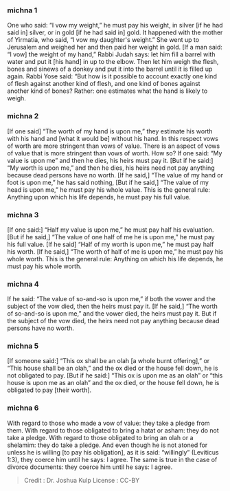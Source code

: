 
### michna 1
One who said: “I vow my weight,” he must pay his weight, in silver [if he had said in] silver, or in gold [if he had said in] gold. It happened with the mother of Yirmatia, who said, “I vow my daughter's weight.” She went up to Jerusalem and weighed her and then paid her weight in gold. [If a man said: “I vow] the weight of my hand,” Rabbi Judah says: let him fill a barrel with water and put it [his hand] in up to the elbow. Then let him weigh the flesh, bones and sinews of a donkey and put it into the barrel until it is filled up again. Rabbi Yose said: “But how is it possible to account exactly one kind of flesh against another kind of flesh, and one kind of bones against another kind of bones? Rather: one estimates what the hand is likely to weigh.

### michna 2
[If one said] “The worth of my hand is upon me,” they estimate his worth with his hand and [what it would be] without his hand. In this respect vows of worth are more stringent than vows of value. There is an aspect of vows of value that is more stringent than vows of worth. How so? If one said: “My value is upon me” and then he dies, his heirs must pay it. [But if he said:] “My worth is upon me,” and then he dies, his heirs need not pay anything because dead persons have no worth. [If he said,] “The value of my hand or foot is upon me,” he has said nothing, [But if he said,] “The value of my head is upon me,” he must pay his whole value. This is the general rule: Anything upon which his life depends, he must pay his full value.

### michna 3
[If one said:] “Half my value is upon me,” he must pay half his evaluation. [But if he said,] “The value of one half of me he is upon me,” he must pay his full value. [If he said] “Half of my worth is upon me,” he must pay half his worth. [If he said,] “The worth of half of me is upon me,” he must pay his whole worth. This is the general rule: Anything on which his life depends, he must pay his whole worth.

### michna 4
If he said: “The value of so-and-so is upon me,” if both the vower and the subject of the vow died, then the heirs must pay it. [If he said,] “The worth of so-and-so is upon me,” and the vower died, the heirs must pay it. But if the subject of the vow died, the heirs need not pay anything because dead persons have no worth.

### michna 5
[If someone said:] “This ox shall be an olah [a whole burnt offering],” or “This house shall be an olah,” and the ox died or the house fell down, he is not obligated to pay. [But if he said:] “This ox is upon me as an olah” or “this house is upon me as an olah” and the ox died, or the house fell down, he is obligated to pay [their worth].

### michna 6
With regard to those who made a vow of value: they take a pledge from them. With regard to those obligated to bring a hatat or asham: they do not take a pledge. With regard to those obligated to bring an olah or a shelamim: they do take a pledge. And even though he is not atoned for unless he is willing [to pay his obligation], as it is said: “willingly” (Leviticus 1:3), they coerce him until he says: I agree. The same is true in the case of divorce documents: they coerce him until he says: I agree.

>Credit : Dr. Joshua Kulp
>License : CC-BY